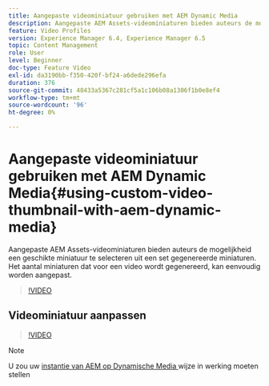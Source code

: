 ```yaml
---
title: Aangepaste videominiatuur gebruiken met AEM Dynamic Media
description: Aangepaste AEM Assets-videominiaturen bieden auteurs de mogelijkheid een geschikte miniatuur te selecteren uit een set gegenereerde miniaturen. Het aantal miniaturen dat voor een video wordt gegenereerd, kan eenvoudig worden aangepast.
feature: Video Profiles
version: Experience Manager 6.4, Experience Manager 6.5
topic: Content Management
role: User
level: Beginner
doc-type: Feature Video
exl-id: da3190bb-f350-420f-bf24-a6dede296efa
duration: 376
source-git-commit: 48433a5367c281cf5a1c106b08a1306f1b0e8ef4
workflow-type: tm+mt
source-wordcount: '96'
ht-degree: 0%

---
```


# Aangepaste videominiatuur gebruiken met AEM Dynamic Media{#using-custom-video-thumbnail-with-aem-dynamic-media}

Aangepaste AEM Assets-videominiaturen bieden auteurs de mogelijkheid een geschikte miniatuur te selecteren uit een set gegenereerde miniaturen. Het aantal miniaturen dat voor een video wordt gegenereerd, kan eenvoudig worden aangepast.

>[!VIDEO](https://video.tv.adobe.com/v/16467?quality=12&learn=on)

## Videominiatuur aanpassen

>[!VIDEO](https://video.tv.adobe.com/v/18867?quality=12&learn=on)

>[!NOTE]
>
>U zou uw [ instantie van AEM op Dynamische Media ](https://experienceleague.adobe.com/docs/?lang=nl-NL) wijze in werking moeten stellen
